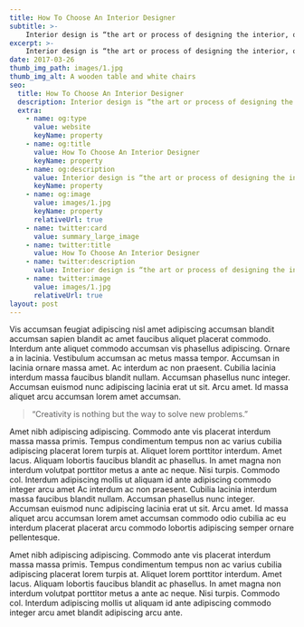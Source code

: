 ```yaml
---
title: How To Choose An Interior Designer
subtitle: >-
    Interior design is “the art or process of designing the interior, often including the exterior, of a room or building”.
excerpt: >-
    Interior design is “the art or process of designing the interior, often including the exterior, of a room or building”. An interior designer is someone who coordinates and manages such projects. Interior design is a multifaceted profession that includes conceptual development, communicating with the stakeholders of a project and the management and execution of the design.
date: 2017-03-26
thumb_img_path: images/1.jpg
thumb_img_alt: A wooden table and white chairs
seo:
  title: How To Choose An Interior Designer
  description: Interior design is “the art or process of designing the interior
  extra:
    - name: og:type
      value: website
      keyName: property
    - name: og:title
      value: How To Choose An Interior Designer
      keyName: property
    - name: og:description
      value: Interior design is “the art or process of designing the interior
      keyName: property
    - name: og:image
      value: images/1.jpg
      keyName: property
      relativeUrl: true
    - name: twitter:card
      value: summary_large_image
    - name: twitter:title
      value: How To Choose An Interior Designer
    - name: twitter:description
      value: Interior design is “the art or process of designing the interior
    - name: twitter:image
      value: images/1.jpg
      relativeUrl: true
layout: post
---
```


Vis accumsan feugiat adipiscing nisl amet adipiscing accumsan blandit accumsan sapien blandit ac amet faucibus aliquet placerat commodo. Interdum ante aliquet commodo accumsan vis phasellus adipiscing. Ornare a in lacinia. Vestibulum accumsan ac metus massa tempor. Accumsan in lacinia ornare massa amet. Ac interdum ac non praesent. Cubilia lacinia interdum massa faucibus blandit nullam. Accumsan phasellus nunc integer. Accumsan euismod nunc adipiscing lacinia erat ut sit. Arcu amet. Id massa aliquet arcu accumsan lorem amet accumsan.

> “Creativity is nothing but the way to solve new problems.”

Amet nibh adipiscing adipiscing. Commodo ante vis placerat interdum massa massa primis. Tempus condimentum tempus non ac varius cubilia adipiscing placerat lorem turpis at. Aliquet lorem porttitor interdum. Amet lacus. Aliquam lobortis faucibus blandit ac phasellus. In amet magna non interdum volutpat porttitor metus a ante ac neque. Nisi turpis. Commodo col. Interdum adipiscing mollis ut aliquam id ante adipiscing commodo integer arcu amet Ac interdum ac non praesent. Cubilia lacinia interdum massa faucibus blandit nullam. Accumsan phasellus nunc integer. Accumsan euismod nunc adipiscing lacinia erat ut sit. Arcu amet. Id massa aliquet arcu accumsan lorem amet accumsan commodo odio cubilia ac eu interdum placerat placerat arcu commodo lobortis adipiscing semper ornare pellentesque.

Amet nibh adipiscing adipiscing. Commodo ante vis placerat interdum massa massa primis. Tempus condimentum tempus non ac varius cubilia adipiscing placerat lorem turpis at. Aliquet lorem porttitor interdum. Amet lacus. Aliquam lobortis faucibus blandit ac phasellus. In amet magna non interdum volutpat porttitor metus a ante ac neque. Nisi turpis. Commodo col. Interdum adipiscing mollis ut aliquam id ante adipiscing commodo integer arcu amet blandit adipiscing arcu ante.
